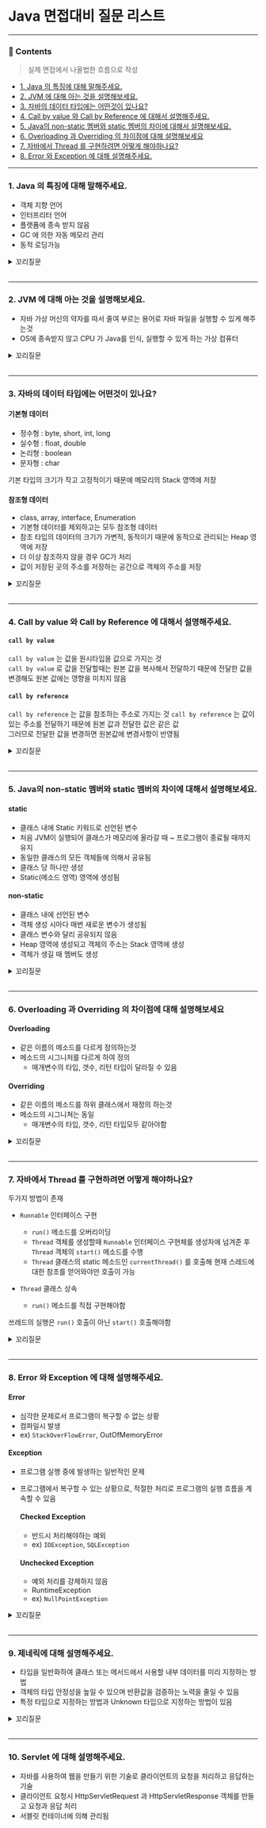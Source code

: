 # Java 면접대비 질문 리스트

<hr>

### 📄 Contents

> 실제 면접에서 나올법한 흐름으로 작성

- [1. Java 의 특징에 대해 말해주세요.](#1-java-의-특징에-대해-말해주세요)
- [2. JVM 에 대해 아는 것을 설명해보세요.](#2-jvm-에-대해-아는-것을-설명해보세요)
- [3. 자바의 데이터 타입에는 어떤것이 있나요?](#3-자바의-데이터-타입에는-어떤것이-있나요)
- [4. Call by value 와 Call by Reference 에 대해서 설명해주세요.](#4-call-by-value-와-call-by-reference-에-대해서-설명해주세요)
- [5. Java의 non-static 멤버와 static 멤버의 차이에 대해서 설명해보세요.](#5-java의-non-static-멤버와-static-멤버의-차이에-대해서-설명해보세요)
- [6. Overloading 과 Overriding 의 차이점에 대해 설명해보세요](#6-overloading-과-overriding-의-차이점에-대해-설명해보세요)
- [7. 자바에서 Thread 를 구현하려면 어떻게 해야하나요?](#7-자바에서-thread-를-구현하려면-어떻게-해야하나요)
- [8. Error 와 Exception 에 대해 설명해주세요.](#8-error-와-exception-에-대해-설명해주세요)

--- 

### 1. Java 의 특징에 대해 말해주세요.

- 객체 지향 언어
- 인터프리터 언어
- 플랫폼에 종속 받지 않음
- GC 에 의한 자동 메모리 관리
- 동적 로딩가능

<details>
<summary>꼬리질문</summary>
<div markdown="1">

### 객체 지향 언어의 특징에 대해 말해보세요.

프로그래밍에서 팔요한 데이터를 추상화 시켜 상태와 행위를 가진 객체를 만들고 그 객체들간의 유기적인 상호작용을 통해 로직을 구성하는 프로그래밍 방법

#### 장점

- 처리 속도가 상대적으로 느림
- 객체가 많으면 용량이 커질 수 있음
- 설계 시 많은 노력과 시간이 필요함

#### 단점

- 처리 속도가 상대적으로 느림
- 객체가 많으면 용량이 커질 수 있음
- 설계 시 많은 노력과 시간이 필요함

<br>

#### 4대 원칙

- 추상화 : 구체적인 사물들의 공통적인 특징을 파악해서 이를 하나의 개념(집합)으로 다루는 것
    - ex) 인터페이스, 추상메소드를 만들어서 어떤 객체가 수행해야 하는 핵심적인 역할만을 규정해두고, 실제적인 구현은 해당 인터페이스를 구현하는 각각의 객체들에서 하도록 프로그램을 설계하는 것


- 캡슐화 : 필요가 없는 정보는 외부에서 접근하지 못하도록 제한하는 것(정보 은닉)
    - ex) 접근제어자를 통한 데이터 보호 및 은닉


- 상속(일반화) : 기존의 클래스를 재활용하여 새로운 클래스를 작성하는 것
    - ex) 상위의 속성과 기능들을 하위 클래스에서 그대로 받아 사용하거나 오버라이딩을 통해 선택적으로 재정의하여 사용하는 것


- 다형성 : 어떤 객체의 속성이나 기능이 상황에 따라 여러 가지 형태를 가질 수 있는 성질
    - ex) 상위클래스 타입의 참조변수로 하위클래스 객체를 참조하는 것

<br>

#### 객체지향 5대 원칙

- SRP - Single Response Principle
    - 단일 책임 원칙
    - 클래스는 단 하나의 책임을 가져야 하며, 클래스를 변경하는 이유는 단 하나의 이유여야 한다.

- OCP - Open Closed Principle
    - 개방 폐쇄 원칙
    - 확장에는 열려있고 변경에는 닫혀 있어한다.

- LSP - Liskov Substitution Principle
    - 리스코프 치환 원칙
    - 상위 타입의 객체를 하위 타입의 객체로 치환해도 상위 타입을 사용하는 프로그램은 정상적으로 동작해야 한다.

- ISP - Interface Segregation Principle
    - 인터페이스 분리 원칙
    - 자신이 이용하지 않는 메서드에 의존하지 않아야 한다

- DIP - Dependency Inversion Principle
    - 의존 역전 원칙
    - 고수준 모듈은 저수준 모듈의 구현에 의존해서는 안된다.

<br>

### 자바의 접근 제어자에는 어떤것이 있나요?

- `public` : 어디서든 접근 가능, `private` 멤버에 접근할수 있게 도와주는 역할도 함

- `private` : 해당 멤버를 포함하는 클래스 내부에서만 접근 가능
  만약 외부에서 `private` 에 접근하게 하고 싶다면 `getter` 를 사용하는 방식 고려

- `protected` : 해당 멤버를 포함하는 클래스와 같은 패키지 혹은 해당 클래스를 상속한 클래스에서 접근 가능
  `private` 와는 다르게 상속 받아도 접근 가능

- `default` : 같은 클래스의 멤버와 해당 클래스가 정의되어 있는 패키지 내에서 접근 가능

</div>
</details>

<br>

---

### 2. JVM 에 대해 아는 것을 설명해보세요.

- 자바 가상 머신의 약자를 따서 줄여 부르는 용어로 자바 파일을 실행할 수 있게 해주는것
- OS에 종속받지 않고 CPU 가 Java를 인식, 실행할 수 있게 하는 가상 컴퓨터

<details>
<summary>꼬리질문</summary>
<div markdown="1">

### 자바 코드의 컴파일 과정에 대해 말해보세요.

1. 자바 컴파일러가 .java 파일을 .class 파일(바이트 코드)로 변환
2. 바이트 코드를 JVM 의 클래스 로더에 전달
3. 동적 로딩을 통해 필요한 클래스들을 런타임 데이터 영역, 즉 JVM 메모리에 올림
4. 실행엔진이 바이트 코드를 명령어 단위로 하나씩 가져와서 실행

-
    1. 한줄씩 읽는 인터프리터 방식
-
    2. 코드 전체를 컴파일하고 반복되는 코드는 바로 사용

<br>

### 자바의 메모리 영역에 대해서 설명해보세요.

#### 메소드 영역

- 클래스에 대한 정보와 함께 클래스 변수(static variable)가 저장

#### 힙 영역

- 모든 인스턴스 변수(멤버 변수)가 저장되는 영역
- `new` 키워드를 사용한 인스턴스들이 생성된후 그 정보가 저장되는 곳
- 메모리의 낮은 주소 -> 높은 주소의 방향으로 할당

#### 스택 영역

- 메소드가 호출될 때, 메소드의 스택 프레임이 저장되는 영역
    - StackOverflow 에러
- 메소드 호출 시, 메소드 호출과 관계되는 매개변수와 지역 변수를 스택 영역에 저장
- 스택 영역은 메소드의 호출과 함께 할당되며, 메소드의 호출이 완료되면 소멸
- 스택 영역에 저장되는 메소드의 호출 정보를 스택 프레임
- 후입 선출의 구조를 갖고 있으며, 메모리의 높은 주소에서 낮은 주소의 방향으로 할당

<br>

### JDK 와 JRE 의 차이점은 무엇인가요?

#### JRE - Java Runtime Environment

- 자바 개발(쓰기)은 안되고 실행(읽기)만 하게 해주는 패키지
- JVM, 자바 클래스 라이브러리, 자바 명령, 기타 인프라를 포함한 컴파일된 자바 프로그램들을 포함

#### JDK - Java Develop Environment

- 자바로 개발을 하기위해 필료한 것들을 모아놓은 패키지
- 개발에 필요한 라이브러리들과 Javac, Javadoc, JRE 를 포함

<br>

### GC에 대해 설명해주세요.

- Minor GC, Major GC 로 나뉨

1. 처음 객체가 Minor GC(Young Generation)의 Eden 영역에 할당
2. Eden 영역이 꽉차고 Minor GC 가 사용하지 않는 메모리를 헤제하고 살아남은 객체는 Survivor 영역으로 이동
3. Survivor 영역의 살아남은 객체는 Old 영역으로 이동
4. Old 영역이 가득 차면 Major GC 가 사용하지 않는 메모리를 헤제

#### (스터디 추가질문) GC의 단점은 무엇인가요?

- 예측 불가능한 지연 : 시스템이 언제 수행할지 개발자가 예측하기 어려울 수 있음
- 자원 소모 : CPU 자원과 메모리를 사용하므로 어플리케이션의 자원 소모를 유발할 수 있음

</div>
</details>

<br>

---

### 3. 자바의 데이터 타입에는 어떤것이 있나요?

#### 기본형 데이터

- 정수형 : byte, short, int, long
- 실수형 : float, double
- 논리형 : boolean
- 문자형 : char

기본 타입의 크기가 작고 고정적이기 때문에 메모리의 Stack 영역에 저장

#### 참조형 데이터

- class, array, interface, Enumeration
- 기본형 데이터를 제외하고는 모두 참조형 데이터
- 참조 타입의 데이터의 크기가 가변적, 동적이기 때문에 동적으로 관리되는 Heap 영역에 저장
- 더 이상 참조하지 않을 경우 GC가 처리
- 값이 저장된 곳의 주소를 저장하는 공간으로 객체의 주소를 저장

<details>
<summary>꼬리질문</summary>
<div markdown="1">

### 자바의 문자열을 다루는 객체는 어떤것들이 있고 그 차이점을 설명해주세요.

String, StringBuilder, StringBuffer 세가지가 존재

#### String

- immutable
- 문자열을 연산시 원본을 복사한 새로운 객체를 생성하기 때문에 메모리 낭비와 성능감소 발생

#### StringBuilder, StringBuffer

- mutable
- 문자열을 연산시 원본객체로 연산하여 크기를 변경시켜 문자열을 변경
- 문자열이 빈번할 경우 성능적으로 우수

#### 차이점

- `StringBuilder` 는 Thread-Safe❌ , 멀티 쓰레드 ❌
- `StringBuffer` 는 Thread-Safe⭕️ , 멀티 쓰레드 ⭕️

따라서 싱글 쓰레드와 동기화를 고려해야하지 않는 상황에서는 `StringBuilder`, 그렇지 않다면 `StringBuffer` 를 사용

<br>

</div>
</details>

<br>

---

### 4. Call by value 와 Call by Reference 에 대해서 설명해주세요.

#### `call by value`

`call by value` 는 값을 원시타입을 값으로 가지는 것  
`call by value` 로 값을 전달할때는 원본 값을 복사해서 전달하기 때문에 전달한 값을 변경해도 원본 값에는 영향을 미치지 않음

#### `call by reference`

`call by reference` 는 값을 참조하는 주소로 가지는 것
`call by reference` 는 값이 있는 주소를 전달하기 때문에 원본 값과 전달한 값은 같은 값  
그러므로 전달한 값을 변경하면 원본값에 변경사항이 반영됨

<details>
<summary>꼬리질문</summary>
<div markdown="1">

### `==` 와 `equals()` 의 차이점에 대해 말해보세요.

- `==` : 비교하고자 하는 대상의 주소값을 비교
- `equals()` : 객체끼리 내용을 비교

<br>

### 문자열에서 `equals()` 메소드 동작 원리에 대해 설명해주세요.

`equals()` 는 대상의 주소가 아닌 내용 자체를 비교

1. 같은 객체인지 비교
2. 대상 객체가 `String` 인지 판별
3. `String` 이라면 char[] 배열로 변환해서 앞에서부터 하나씩 비교해서 맞으면 `true` 다르면 `false`

<br>

### String str ="i" 와 String str = new String("i")가 동일한가요?

다름. 전자로 선언할 경우 이후 같은 값을 가지는 변수를 생성시 같은 주소를 참조하는 반면 후자로 변수를 선언하면 이후 같은 값을 가지는 변수를 생성시 다른 주소를 참조

> String literal 로 생성하면 문자열은 Heap 영역의 String Constant Pool 에 저장되어 후에 같은 문자열값을 가지는 변수를 생성시 재사용되지만
> new 연산자로 생성하면 재사용되지 않고 각각의 Heap 영역을 가짐  
> 하지만 intern 메소드를 사용시 해당 문자열과 동일한 문자열이 String Pool에 존재하면 그 객체를 그대로 리턴


<br>

</div>
</details>

<br>

---

### 5. Java의 non-static 멤버와 static 멤버의 차이에 대해서 설명해보세요.

#### static

- 클래스 내에 Static 키워드로 선언된 변수
- 처음 JVM이 실행되어 클래스가 메모리에 올라갈 때 ~ 프로그램이 종료될 때까지 유지
- 동일한 클래스의 모든 객체들에 의해서 공유됨
- 클래스 당 하나만 생성
- Static(메소드 영역) 영역에 생성됨

#### non-static

- 클래스 내에 선언된 변수
- 객체 생성 시마다 매번 새로운 변수가 생성됨
- 클래스 변수와 달리 공유되지 않음
- Heap 영역에 생성되고 객체의 주소는 Stack 영역에 생성
- 객체가 생길 때 멤버도 생성

<details>
<summary>꼬리질문</summary>
<div markdown="1">

### final 과 static final 은 어떤 차이가 있나요?

- final 은 변수의 최초 할당 후 재할당 할 수 없음을 뜻함
- static final 은 최초 할당 후 불변하며 어디서든 동일한 값을 보장할 수 있으므로 상수를 선언할때 주로 사용

### finally & finalize() 키워드의 차이점은 무엇인가요?

- finally : try/catch 블록이 종료될 때 항상 실행될 코드 블록을 정의하기 위해 사용
- finalize() : GC 가 더 이상의 참조가 존재하지 않는 객체를 메모리에서 삭제하겠다고 결정하는 순간 호출

### 메소드에 final 을 붙이면 어떻게 되나요?

- 자식 클래스에서 상위 클래스의 final method를 오버라이드 하지 못함

<br>

</div>
</details>

<br>

---

### 6. Overloading 과 Overriding 의 차이점에 대해 설명해보세요

#### Overloading

- 같은 이름의 메소드를 다르게 정의하는것
- 메소드의 시그니처를 다르게 하여 정의
    - 매개변수의 타입, 갯수, 리턴 타입이 달라질 수 있음

#### Overriding

- 같은 이름의 메소드를 하위 클래스에서 재정의 하는것
- 메소드의 시그니쳐는 동일
    - 매개변수의 타입, 갯수, 리턴 타입모두 같아야함

<details>
<summary>꼬리질문</summary>
<div markdown="1">

### 추상클래스와 인터페이스에 대해 설명해보세요

#### 추상클래스

- 하나 이상의 추상메서드를 포함하거나 abstract 로 정의된 클래스
- 일반 변수, 생성자, 일반 메서드, 추상 메서드를 모두 가질 수 있음
- `extends` 키워드를 사용
    - **자신의 기능들을 하위로 확장시키는 것**
- 다중 상속 불가능
- 미완성 설계도에 비유

#### 인터페이스

- 추상 메서드만 가질수 있음
    - Java8 부터는 default 메소드를 가질 수 있음
- 상수와 추상 메서드, default 메소드만 가질 수 있음
- 다중 상속이 가능
- 기본 설계도에 비유

<br>

### 인터페이스와 추상메서드의 적절한 사용 예시를 들어보세요.

#### 인터페이스

- 다중 상속이 필요한 경우
- 여러 클래스 간의 동일한 동작을 보장해야 할 때
- 다양한 클래스들을 특정 행동으로 묶을 때

#### 추상 메소드

- 일부 메서드의 구현을 강제하고 일반적인 기능을 제공하고자 할 때
- 기본적인 기능을 가진 클래스를 정의하고자 할 때
- 인터페이스로 표현하기 어려운 공통 코드를 재사용하고자 할 때

<br>

</div>
</details>

<br>

---

### 7. 자바에서 Thread 를 구현하려면 어떻게 해야하나요?

두가지 방법이 존재

- `Runnable` 인터페이스 구현
    - `run()` 메소드를 오버리이딩
    - `Thread` 객체를 생성할때 `Runnable` 인터페이스 구현체를 생성자에 넘겨준 후 `Thread` 객체의 `start()` 메소드를 수행
    - `Thread` 클래스의 static 메소드인 `currentThread()` 를 호출해 현재 스레드에 대한 참조를 얻어와야만 호출이 가능

- `Thread` 클래스 상속
    - `run()` 메소드를 직접 구현해야함

쓰레드의 실행은 `run()` 호출이 아닌 `start()` 호출해야함

<details>
<summary>꼬리질문</summary>
<div markdown="1">

### 쓰레드와 프로세스의 차이점을 설명해보세요.

#### 프로세스

- 실행중인 프로그램
- 메모리에 올라와 실행되고 있는 프로그램의 인스턴스
- 4가지 메모리 영역을 할당
    - Code : 프로그램 함수들의 코드가 CPU가 해석 가능한 기계어 형태로 저장
    - Data : 코드가 실행되면서 사용하는 전역 변수나 각종 데이터들이 저장
    - Stack : 지역 변수와 같은 호출한 함수가 종료되면 되돌아올 임시적인 자료를 저장하는 독립적인 공간
    - Heap : 생성자, 인스턴스와 같은 동적으로 할당되는 데이터들을 위해 존재하는 공간

Code 영역와 Data 영역은 선언시 크기가 결정되는 정적 영역이지만 Stack 과 Heap 은 동적 영역

#### 쓰레드

- 작업의 단위
- 프로세스 내에서 실행되는 여러 흐름의 단위
- 하나의 프로세스 내에는 여러개의 쓰레드가 존재할 수 있음
- 프로세스의 Stack 영역만 할당 받고 다른 영역은 쓰레드간 공유

<br>

</div>
</details>

<br>

---

### 8. Error 와 Exception 에 대해 설명해주세요.

#### Error

- 심각한 문제로서 프로그램이 복구할 수 없는 상황
- 컴파일시 발생
- ex) `StackOverFlowError`, OutOfMemoryError

#### Exception

- 프로그램 실행 중에 발생하는 일반적인 문제
- 프로그램에서 복구할 수 있는 상황으로, 적절한 처리로 프로그램의 실행 흐름을 계속할 수 있음

  #### Checked Exception
    - 반드시 처리해야하는 예외
    - ex) `IOException`, `SQLException`

  #### Unchecked Exception
    - 예외 처리를 강제하지 않음
    - RuntimeException
    - ex) `NullPointException`

<details>
<summary>꼬리질문</summary>
<div markdown="1">

### Throw 와 Throws 의 차이에 대해 설명해주세요.

#### Throw

- 예외를 명시적으로 발생시키는데 사용

#### Throws

- 메서드 선언부에 사용
- 에러 발생시 책임을 전가하는 용도로도 사용 가능
- 해당 메서드가 발생시킬 수 있는 예외들을 명시적으로 나열하는 데 사용

<br>

</div>
</details>

<br>

---

### 9. 제네릭에 대해 설명해주세요.

- 타입을 일반화하여 클래스 또는 메서드에서 사용할 내부 데이터를 미리 지정하는 방법
- 객체의 타입 안정성을 높일 수 있으며 반환값을 검증하는 노력을 줄일 수 있음
- 특정 타입으로 지정하는 방법과 Unknown 타입으로 지정하는 방법이 있음

<details>
<summary>꼬리질문</summary>
<div markdown="1">

### 제네릭 와일드 카드에 대해 설명해주세요.

- 타입 선언시 불공변으로 인핸 비효율을 해결하기 위해 등장
- 불공변은 어떤 타입이 다른 타입의 서브 타입이 아닌 관계를 말함
- extends 키워드를 사용한 상한경계, super 키워드를 사용한 하한 경계를 지정할 수 있음

</div>
</details>

<br>

---

### 10. Servlet 에 대해 설명해주세요.
- 자바를 사용하여 웹을 만들기 위한 기술로 클라이언트의 요청을 처리하고 응답하는 기술
- 클라이언트 요청시 HttpServletRequest 과 HttpServletResponse 객체를 만들고 요청과 응답 처리
- 서블릿 컨테이너에 의해 관리됨

<br>

<br>
<br>